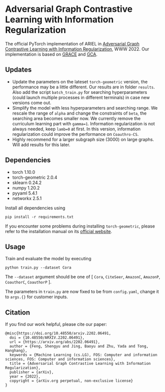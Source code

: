 # Adversarial Graph Contrastive Learning with Information Regularization

The official PyTorch implementation of ARIEL in [Adversarial Graph Contrastive Learning with Information Regularization](https://arxiv.org/abs/2202.06491), WWW 2022. Our implementation is based on [GRACE](https://github.com/CRIPAC-DIG/GRACE) and [GCA](https://github.com/CRIPAC-DIG/GCA).


## Updates
- Update the parameters on the lateset `torch-geometric` version, the performance may be a little different. Our results are in folder `results`. Also add the script `batch_train.py` for searching hyperparameters (could launch multiple processes in different terminals) in case new versions come out. 
- Simplify the model with less hyperparameters and searching range. We rescale the range of `alpha` and change the constraints of `beta`, the searching area becomes smaller now. We currently remove the curriculum learning part with `gamma=1`. Information regularization is not always needed, keep `lamb=0` at first. In this version, information regularization could improve the performance on `Coauthro-CS`.
- Highly recommend for a larger subgraph size (3000) on large graphs. Will add results for this later.


## Dependencies

- torch 1.10.0
- torch-geometric 2.0.4
- sklearn 0.24.2
- numpy 1.20.2
- pyyaml 5.4.1
- networkx 2.5.1

Install all dependencies using
```
pip install -r requirements.txt
```

If you encounter some problems during installing `torch-geometric`, please refer to the installation manual on its [official website](https://pytorch-geometric.readthedocs.io/en/latest/notes/installation.html).

## Usage

Train and evaluate the model by executing
```
python train.py --dataset Cora
```
The `--dataset` argument should be one of [ `Cora`, `CiteSeer`, `AmazonC`, `AmazonP`, `CoauthorC`, `CoauthorP` ].

The parameters in `train.py` are now fixed to be from `config.yaml`, change it to `args.{}` for customer inputs.

## Citation

If you find our work helpful, please cite our paper:

```
@misc{https://doi.org/10.48550/arxiv.2202.06491,
  doi = {10.48550/ARXIV.2202.06491},
  url = {https://arxiv.org/abs/2202.06491},
  author = {Feng, Shengyu and Jing, Baoyu and Zhu, Yada and Tong, Hanghang},
  keywords = {Machine Learning (cs.LG), FOS: Computer and information sciences, FOS: Computer and information sciences},
  title = {Adversarial Graph Contrastive Learning with Information Regularization},
  publisher = {arXiv},
  year = {2022},
  copyright = {arXiv.org perpetual, non-exclusive license}
}

```
